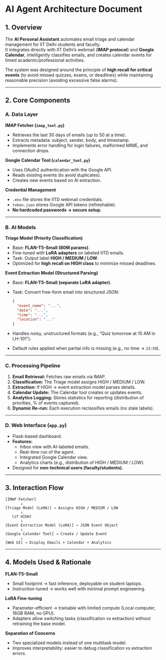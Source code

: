 # AI Agent Architecture Document

## 1. Overview
The **AI Personal Assistant** automates email triage and calendar management for IIT Delhi students and faculty.  
It integrates directly with IIT Delhi’s webmail (**IMAP protocol**) and **Google Calendar**, intelligently classifies emails, and creates calendar events for timed academic/professional activities.  

The system was designed around the principle of **high recall for critical events** (to avoid missed quizzes, exams, or deadlines) while maintaining reasonable precision (avoiding excessive false alarms).

---

## 2. Core Components

### A. Data Layer

**IMAP Fetcher (`imap_tool.py`)**
- Retrieves the last 30 days of emails (up to 50 at a time).  
- Extracts metadata: subject, sender, body, and timestamp.  
- Implements error handling for login failures, malformed MIME, and connection drops.  

**Google Calendar Tool (`calendar_tool.py`)**
- Uses OAuth2 authentication with the Google API.  
- Reads existing events (to avoid duplicates).  
- Creates new events based on AI extraction.  

**Credential Management**
- `.env` file stores the IITD webmail credentials.  
- `token.json` stores Google API tokens (refreshable).  
- **No hardcoded passwords → secure setup.**

---

### B. AI Models

**Triage Model (Priority Classification)**
- Base: **FLAN-T5-Small (80M params)**.  
- Fine-tuned with **LoRA adapters** on labeled IITD emails.  
- Task: Output label **HIGH / MEDIUM / LOW**.  
- Optimized for **high recall on HIGH class** to minimize missed deadlines.  

**Event Extraction Model (Structured Parsing)**
- Base: **FLAN-T5-Small (separate LoRA adapter)**.  
- Task: Convert free-form email into structured JSON:  

  ```json
  {
    "event_name": "...",
    "date": "...",
    "time": "...",
    "location": "..."
  }
  ```

- Handles noisy, unstructured formats (e.g., “Quiz tomorrow at 10 AM in LH-101”).  
- Default rules applied when partial info is missing (e.g., no time → `23:59`).  

---

### C. Processing Pipeline

1. **Email Retrieval:** Fetches raw emails via IMAP.  
2. **Classification:** The Triage model assigns HIGH / MEDIUM / LOW.  
3. **Extraction:** If HIGH → event extraction model parses details.  
4. **Calendar Update:** The Calendar tool creates or updates events.  
5. **Analytics Logging:** Stores statistics for reporting (distribution of priorities, % of events captured).  
6. **Dynamic Re-run:** Each execution reclassifies emails (no stale labels).  

---

### D. Web Interface (`app.py`)

- Flask-based dashboard.  
- **Features:**  
  - Inbox view with AI-labeled emails.  
  - Real-time run of the agent.  
  - Integrated Google Calendar view.  
  - Analytics charts (e.g., distribution of HIGH / MEDIUM / LOW).  
- Designed for **non-technical users (faculty/students).**

---

## 3. Interaction Flow

```
[IMAP Fetcher]
       ↓
[Triage Model (LoRA)] → Assigns HIGH / MEDIUM / LOW
       ↓
   (if HIGH)
       ↓
[Event Extraction Model (LoRA)] → JSON Event Object
       ↓
[Google Calendar Tool] → Create / Update Event
       ↓
[Web UI] → Display Emails + Calendar + Analytics
```

---

## 4. Models Used & Rationale

**FLAN-T5-Small**
- Small footprint → fast inference, deployable on student laptops.  
- Instruction-tuned → works well with minimal prompt engineering.  

**LoRA Fine-tuning**
- Parameter-efficient → trainable with limited compute (Local computer, 16GB RAM, no GPU).  
- Adapters allow switching tasks (classification vs extraction) without retraining the base model.  

**Separation of Concerns**
- Two specialized models instead of one multitask model.  
- Improves interpretability: easier to debug classification vs extraction errors.  
